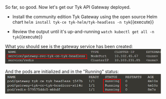 So far, so good. Now let's get our Tyk API Gateway deployed.

*  Install the community edition Tyk Gateway using the open source Helm chart
`helm install tyk-ce tyk-helm/tyk-headless -n tyk`{{execute}}
	
*  Review the output until it's up-and-running
`watch kubectl get all -n tyk`{{execute}}
	
What you should see is the gateway service has been created:
![Gateway service](./assets/step3_service.png)

And the pods are initialized and in the "Running" status:
![Gateway service](./assets/step3_pod_status.png)
